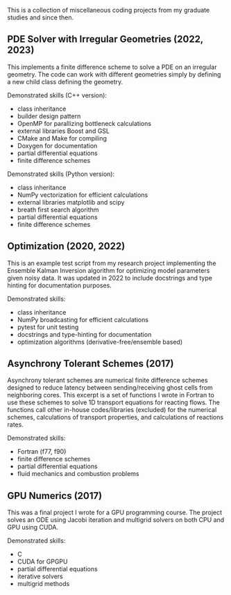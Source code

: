 This is a collection of miscellaneous coding projects from my graduate
studies and since then. 


## PDE Solver with Irregular Geometries (2022, 2023)

This implements a finite difference scheme to solve a PDE on an
irregular geometry. The code can work with different geometries simply
by defining a new child class defining the geometry.

Demonstrated skills (C++ version):
- class inheritance
- builder design pattern
- OpenMP for parallizing bottleneck calculations
- external libraries Boost and GSL
- CMake and Make for compiling
- Doxygen for documentation
- partial differential equations
- finite difference schemes

Demonstrated skills (Python version):
- class inheritance
- NumPy vectorization for efficient calculations
- external libraries matplotlib and scipy
- breath first search algorithm
- partial differential equations
- finite difference schemes

## Optimization (2020, 2022)

This is an example test script from my research project implementing
the Ensemble Kalman Inversion algorithm for optimizing model
parameters given noisy data. It was updated in 2022 to include
docstrings and type hinting for documentation purposes.

Demonstrated skills:
- class inheritance
- NumPy broadcasting for efficient calculations
- pytest for unit testing
- docstrings and type-hinting for documentation
- optimization algorithms (derivative-free/ensemble based)

## Asynchrony Tolerant Schemes (2017)

Asynchrony tolerant schemes are numerical finite difference schemes
designed to reduce latency between sending/receiving ghost cells from
neighboring cores. This excerpt is a set of functions I wrote in
Fortran to use these schemes to solve 1D transport equations for
reacting flows. The functions call other in-house codes/libraries
(excluded) for the numerical schemes, calculations of transport
properties, and calculations of reactions rates.

Demonstrated skills:
- Fortran (f77, f90)
- finite difference schemes
- partial differential equations
- fluid mechanics and combustion problems

## GPU Numerics (2017)

This was a final project I wrote for a GPU programming course. The
project solves an ODE using Jacobi iteration and multigrid solvers on
both CPU and GPU using CUDA.

Demonstrated skills:
- C
- CUDA for GPGPU
- partial differential equations
- iterative solvers
- multigrid methods
